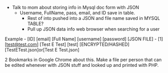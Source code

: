 - Talk to mom about storing info in Mysql doc form with JSON
  - Username, FullName, pass, email, and ID save in table.
    - Rest of into pushed into a JSON and file name saved in MYSQL TABLE?
    - Pull up JSON data info web browser when searching for a user

Example
    - [ID] [email]         [Full Name]    [username] [password]          [JSON FILE]
    - [1]  [test@test.com] [Test E Test]  [test]     [ENCRYPTED/HASHED]  [TestETest.json]or[Test E Test.json]


2 Bookmarks in Google Chrome about this. Make a file per person that can be edited whenever with JSON stuff and looked up and printed with PHP.
